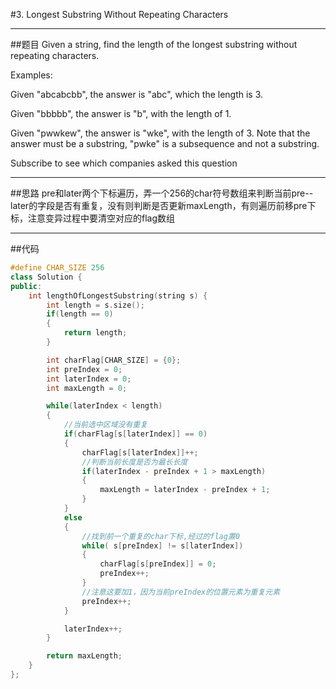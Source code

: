 #3. Longest Substring Without Repeating Characters

------

##题目
Given a string, find the length of the longest substring without repeating characters.

Examples:

Given "abcabcbb", the answer is "abc", which the length is 3.

Given "bbbbb", the answer is "b", with the length of 1.

Given "pwwkew", the answer is "wke", with the length of 3. Note that the answer must be a substring, "pwke" is a subsequence and not a substring.

Subscribe to see which companies asked this question

------

##思路
pre和later两个下标遍历，弄一个256的char符号数组来判断当前pre--later的字段是否有重复，没有则判断是否更新maxLength，有则遍历前移pre下标，注意变异过程中要清空对应的flag数组

------

##代码

```cpp
#define CHAR_SIZE 256
class Solution {
public:
    int lengthOfLongestSubstring(string s) {
        int length = s.size();
        if(length == 0)
        {
            return length;
        }

        int charFlag[CHAR_SIZE] = {0};
        int preIndex = 0;
        int laterIndex = 0;
        int maxLength = 0;

        while(laterIndex < length)
        {
            //当前选中区域没有重复
            if(charFlag[s[laterIndex]] == 0)
            {
                charFlag[s[laterIndex]]++;
                //判断当前长度是否为最长长度
                if(laterIndex - preIndex + 1 > maxLength)
                {
                    maxLength = laterIndex - preIndex + 1;
                }
            }
            else
            {
                //找到前一个重复的char下标,经过的flag置0
                while( s[preIndex] != s[laterIndex])
                {
                    charFlag[s[preIndex]] = 0;
                    preIndex++;
                }
                //注意这要加1，因为当前preIndex的位置元素为重复元素
                preIndex++;
            }

            laterIndex++;
        }

        return maxLength;
    }
};
```